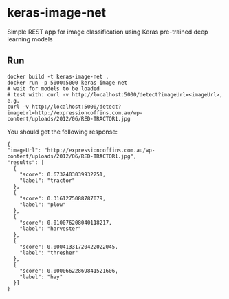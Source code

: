 # keras-image-net
Simple REST app for image classification using Keras pre-trained deep learning models

## Run
```
docker build -t keras-image-net .
docker run -p 5000:5000 keras-image-net
# wait for models to be loaded
# test with: curl -v http://localhost:5000/detect?imageUrl=<imageUrl>, e.g.
curl -v http://localhost:5000/detect?imageUrl=http://expressioncoffins.com.au/wp-content/uploads/2012/06/RED-TRACTOR1.jpg
```
You should get the following response:
```
{
"imageUrl": "http://expressioncoffins.com.au/wp-content/uploads/2012/06/RED-TRACTOR1.jpg",
"results": [
  {
    "score": 0.6732403039932251,
    "label": "tractor"
  },
  {
    "score": 0.3161275088787079,
    "label": "plow"
  },
  {
    "score": 0.010076208040118217,
    "label": "harvester"
  },
  {
    "score": 0.00041331720422022045,
    "label": "thresher"
  },
  {
    "score": 0.00006622869841521606,
    "label": "hay"
  }]
}
```
